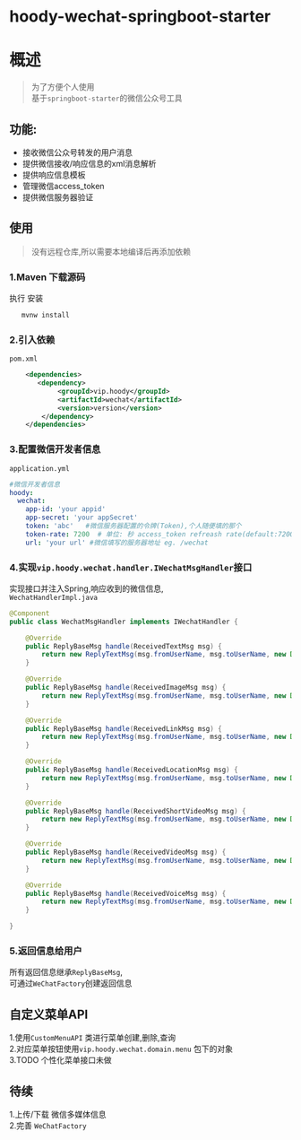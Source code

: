 # hoody-wechat-springboot-starter

# 概述
> 为了方便个人使用  
基于`springboot-starter`的微信公众号工具  

## 功能:  
- 接收微信公众号转发的用户消息
- 提供微信接收/响应信息的xml消息解析
- 提供响应信息模板
- 管理微信access_token
- 提供微信服务器验证

## 使用

>没有远程仓库,所以需要本地编译后再添加依赖

### 1.Maven 下载源码
执行 安装
```cmd
   mvnw install 
```
### 2.引入依赖
`pom.xml`
```xml
    <dependencies>
       <dependency>
            <groupId>vip.hoody</groupId>
            <artifactId>wechat</artifactId>
            <version>version</version>
        </dependency>
    </dependencies>
```
 
### 3.配置微信开发者信息
`application.yml`
```yml
#微信开发者信息
hoody:
  wechat:
    app-id: 'your appid'
    app-secret: 'your appSecret'
    token: 'abc'   #微信服务器配置的令牌(Token),个人随便填的那个
    token-rate: 7200  # 单位: 秒 access_token refreash rate(default:7200)
    url: 'your url' #微信填写的服务器地址 eg. /wechat
``` 

### 4.实现`vip.hoody.wechat.handler.IWechatMsgHandler`接口

实现接口并注入Spring,响应收到的微信信息,  
`WechatHandlerImpl.java`
```java
@Component
public class WechatMsgHandler implements IWechatHandler {

    @Override
    public ReplyBaseMsg handle(ReceivedTextMsg msg) {
        return new ReplyTextMsg(msg.fromUserName, msg.toUserName, new Date().getTime().toString(), "你在发是:图片信息");
    }

    @Override
    public ReplyBaseMsg handle(ReceivedImageMsg msg) {
        return new ReplyTextMsg(msg.fromUserName, msg.toUserName, new Date().getTime().toString(), "你在发是:图片信息");
    }

    @Override
    public ReplyBaseMsg handle(ReceivedLinkMsg msg) {
        return new ReplyTextMsg(msg.fromUserName, msg.toUserName, new Date().getTime().toString(), "你在发是:图链接息");
    }

    @Override
    public ReplyBaseMsg handle(ReceivedLocationMsg msg) {
        return new ReplyTextMsg(msg.fromUserName, msg.toUserName, new Date().getTime().toString(), "你在发是:定位信息");
    }

    @Override
    public ReplyBaseMsg handle(ReceivedShortVideoMsg msg) {
        return new ReplyTextMsg(msg.fromUserName, msg.toUserName, new Date().getTime().toString(), "你在发是:小视频信息");
    }

    @Override
    public ReplyBaseMsg handle(ReceivedVideoMsg msg) {
        return new ReplyTextMsg(msg.fromUserName, msg.toUserName, new Date().getTime().toString(), "你在发是:视频信息");
    }

    @Override
    public ReplyBaseMsg handle(ReceivedVoiceMsg msg) {
        return new ReplyTextMsg(msg.fromUserName, msg.toUserName, new Date().getTime().toString(), "你在发是:音频信息");
    }

}
```

### 5.返回信息给用户
所有返回信息继承`ReplyBaseMsg`,  
可通过`WeChatFactory`创建返回信息

## 自定义菜单API
1.使用`CustomMenuAPI` 类进行菜单创建,删除,查询  
2.对应菜单按钮使用`vip.hoody.wechat.domain.menu` 包下的对象  
3.TODO 个性化菜单接口未做

## 待续
1.上传/下载 微信多媒体信息  
2.完善 `WeChatFactory`  
